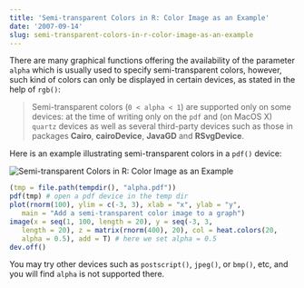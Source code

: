 ```yaml
---
title: 'Semi-transparent Colors in R: Color Image as an Example'
date: '2007-09-14'
slug: semi-transparent-colors-in-r-color-image-as-an-example
---
```


There are many graphical functions offering the availability of the parameter `alpha` which is usually used to specify semi-transparent colors, however, such kind of colors can only be displayed in certain devices, as stated in the help of `rgb()`:

> Semi-transparent colors (`0 < alpha < 1`) are supported only on  some devices: at the time of writing only on the `pdf` and (on MacOS X) `quartz` devices as  well as several third-party devices such as those in packages **Cairo**, **cairoDevice**, **JavaGD** and **RSvgDevice**.

Here is an example illustrating semi-transparent colors in a `pdf()` device:

![Semi-transparent Colors in R: Color Image as an Example](http://i.imgur.com/U324z.png)

```r 
(tmp = file.path(tempdir(), "alpha.pdf"))
pdf(tmp) # open a pdf device in the temp dir
plot(rnorm(100), ylim = c(-3, 3), xlab = "x", ylab = "y",
   main = "Add a semi-transparent color image to a graph")
image(x = seq(1, 100, length = 20), y = seq(-3, 3,
   length = 20), z = matrix(rnorm(400), 20), col = heat.colors(20,
   alpha = 0.5), add = T) # here we set alpha = 0.5
dev.off()
```

You may try other devices such as `postscript()`, `jpeg()`, or `bmp()`, etc, and you will find `alpha` is not supported there.
